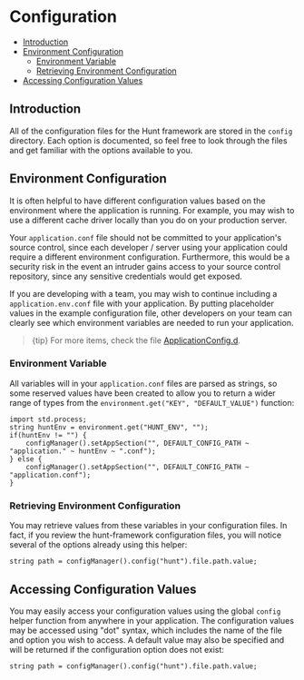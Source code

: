 # Configuration

- [Introduction](#introduction)
- [Environment Configuration](#environment-configuration)
    - [Environment Variable](#environment-variable)
    - [Retrieving Environment Configuration](#retrieving-environment-configuration)
- [Accessing Configuration Values](#accessing-configuration-values)

<a name="introduction"></a>
## Introduction

All of the configuration files for the Hunt framework are stored in the `config` directory. Each option is documented, so feel free to look through the files and get familiar with the options available to you.

<a name="environment-configuration"></a>
## Environment Configuration

It is often helpful to have different configuration values based on the environment where the application is running. For example, you may wish to use a different cache driver locally than you do on your production server.

Your `application.conf` file should not be committed to your application's source control, since each developer / server using your application could require a different environment configuration. Furthermore, this would be a security risk in the event an intruder gains access to your source control repository, since any sensitive credentials would get exposed.

If you are developing with a team, you may wish to continue including a `application.env.conf` file with your application. By putting placeholder values in the example configuration file, other developers on your team can clearly see which environment variables are needed to run your application. 

> {tip} For more items, check the file [ApplicationConfig.d](https://github.com/huntlabs/hunt-framework/blob/master/source/hunt/framework/config/ApplicationConfig.d).

<a name="environment-variable"></a>
### Environment Variable

All variables will in your `application.conf` files are parsed as strings, so some reserved values have been created to allow you to return a wider range of types from the `environment.get("KEY", "DEFAULT_VALUE")` function:

    import std.process;
    string huntEnv = environment.get("HUNT_ENV", "");
    if(huntEnv != "") {
        configManager().setAppSection("", DEFAULT_CONFIG_PATH ~ "application." ~ huntEnv ~ ".conf");
    } else {
        configManager().setAppSection("", DEFAULT_CONFIG_PATH ~ "application.conf");
    }

<a name="retrieving-environment-configuration"></a>
### Retrieving Environment Configuration

 You may retrieve values from these variables in your configuration files. In fact, if you review the hunt-framework configuration files, you will notice several of the options already using this helper:

    string path = configManager().config("hunt").file.path.value;

<a name="accessing-configuration-values"></a>
## Accessing Configuration Values

You may easily access your configuration values using the global `config` helper function from anywhere in your application. The configuration values may be accessed using "dot" syntax, which includes the name of the file and option you wish to access. A default value may also be specified and will be returned if the configuration option does not exist:

    string path = configManager().config("hunt").file.path.value;
